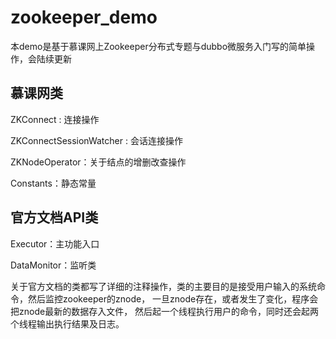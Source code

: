 # zookeeper_demo

本demo是基于慕课网上Zookeeper分布式专题与dubbo微服务入门写的简单操作，会陆续更新

## 慕课网类

ZKConnect : 连接操作

ZKConnectSessionWatcher : 会话连接操作

ZKNodeOperator：关于结点的增删改查操作

Constants：静态常量

## 官方文档API类

Executor：主功能入口

DataMonitor：监听类

关于官方文档的类都写了详细的注释操作，类的主要目的是接受用户输入的系统命令，然后监控zookeeper的znode， 一旦znode存在，或者发生了变化，程序会把znode最新的数据存入文件， 然后起一个线程执行用户的命令，同时还会起两个线程输出执行结果及日志。
